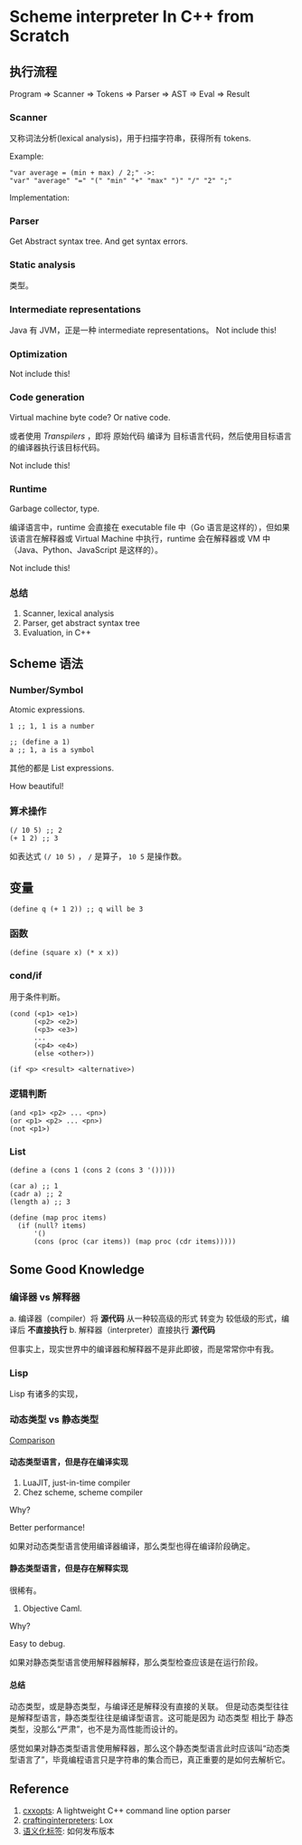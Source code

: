 # Scheme interpreter In C++ from Scratch

## 执行流程

Program => Scanner => Tokens => Parser => AST => Eval => Result

### Scanner

又称词法分析(lexical analysis)，用于扫描字符串，获得所有 tokens.

Example:

    "var average = (min + max) / 2;" ->:
    "var" "average" "=" "(" "min" "+" "max" ")" "/" "2" ";"

Implementation:

### Parser

Get Abstract syntax tree.
And get syntax errors.

### Static analysis

类型。

### Intermediate representations

Java 有 JVM，正是一种 intermediate representations。
Not include this!

### Optimization

Not include this!

### Code generation

Virtual machine byte code? Or native code.

或者使用 _Transpilers_ ，即将 原始代码 编译为 目标语言代码，然后使用目标语言的编译器执行该目标代码。

Not include this!

### Runtime

Garbage collector, type.

编译语言中，runtime 会直接在 executable file 中（Go 语言是这样的），但如果该语言在解释器或 Virtual Machine 中执行，runtime 会在解释器或 VM 中（Java、Python、JavaScript 是这样的）。

Not include this!

### 总结

1.  Scanner, lexical analysis
2.  Parser, get abstract syntax tree
3.  Evaluation, in C++

## Scheme 语法

### Number/Symbol

Atomic expressions.

    1 ;; 1, 1 is a number

    ;; (define a 1)
    a ;; 1, a is a symbol

其他的都是 List expressions.

How beautiful!

### 算术操作

    (/ 10 5) ;; 2
    (+ 1 2) ;; 3

如表达式 `(/ 10 5)` ， `/` 是算子， `10 5` 是操作数。

## 变量

    (define q (+ 1 2)) ;; q will be 3

### 函数

    (define (square x) (* x x))

### cond/if

用于条件判断。

    (cond (<p1> <e1>)
          (<p2> <e2>)
          (<p3> <e3>)
          ...
          (<p4> <e4>)
          (else <other>))

    (if <p> <result> <alternative>)

### 逻辑判断

    (and <p1> <p2> ... <pn>)
    (or <p1> <p2> ... <pn>)
    (not <p1>)

### List

    (define a (cons 1 (cons 2 (cons 3 '()))))

    (car a) ;; 1
    (cadr a) ;; 2
    (length a) ;; 3

    (define (map proc items)
      (if (null? items)
          '()
          (cons (proc (car items)) (map proc (cdr items)))))

## Some Good Knowledge

### 编译器 vs 解释器

a. 编译器（compiler）将 **源代码** 从一种较高级的形式 转变为 较低级的形式，编译后 **不直接执行**
b. 解释器（interpreter）直接执行 **源代码**

但事实上，现实世界中的编译器和解释器不是非此即彼，而是常常你中有我。

### Lisp

Lisp 有诸多的实现，

### 动态类型 vs 静态类型

[Comparison](https://www.baeldung.com/cs/statically-vs-dynamically-typed-languages)

#### 动态类型语言，但是存在编译实现

1.  LuaJIT, just-in-time compiler
2.  Chez scheme, scheme compiler

Why?

Better performance!

如果对动态类型语言使用编译器编译，那么类型也得在编译阶段确定。

#### 静态类型语言，但是存在解释实现

很稀有。

1.  Objective Caml.

Why?

Easy to debug.

如果对静态类型语言使用解释器解释，那么类型检查应该是在运行阶段。

#### 总结

动态类型，或是静态类型，与编译还是解释没有直接的关联。
但是动态类型往往是解释型语言，静态类型往往是编译型语言。这可能是因为 动态类型 相比于 静态类型，没那么“严肃”，也不是为高性能而设计的。

感觉如果对静态类型语言使用解释器，那么这个静态类型语言此时应该叫“动态类型语言了”，毕竟编程语言只是字符串的集合而已，真正重要的是如何去解析它。

## Reference

1.  [cxxopts](https://github.com/jarro2783/cxxopts): A lightweight C++ command line option parser
2.  [craftinginterpreters](https://craftinginterpreters.com/a-map-of-the-territory.html): Lox
3.  [语义化标签](https://semver.org/lang/zh-CN/): 如何发布版本
